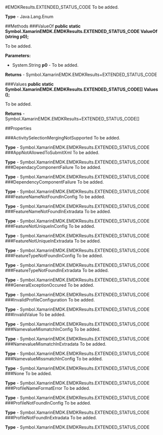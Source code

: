 #EMDKResults.EXTENDED_STATUS_CODE
To be added.

**Type** - Java.Lang.Enum

##Methods
###ValueOf
**public static Symbol.XamarinEMDK.EMDKResults.EXTENDED_STATUS_CODE ValueOf (string p0);**

To be added.

**Parameters:** 

* System.String **p0** - To be added.

**Returns** - Symbol.XamarinEMDK.EMDKResults+EXTENDED_STATUS_CODE

###Values
**public static Symbol.XamarinEMDK.EMDKResults.EXTENDED_STATUS_CODE[] Values ();**

To be added.


**Returns** - Symbol.XamarinEMDK.EMDKResults+EXTENDED_STATUS_CODE[]

##Properties

###ActivitySelectionMergingNotSupported
To be added.

**Type** - Symbol.XamarinEMDK.EMDKResults.EXTENDED_STATUS_CODE
###AppNotAllowedToSubmitXml
To be added.

**Type** - Symbol.XamarinEMDK.EMDKResults.EXTENDED_STATUS_CODE
###DependacyComponentFailure
To be added.

**Type** - Symbol.XamarinEMDK.EMDKResults.EXTENDED_STATUS_CODE
###DependencyComponentFailure
To be added.

**Type** - Symbol.XamarinEMDK.EMDKResults.EXTENDED_STATUS_CODE
###FeatureNameNotFoundInConfig
To be added.

**Type** - Symbol.XamarinEMDK.EMDKResults.EXTENDED_STATUS_CODE
###FeatureNameNotFoundInExtradata
To be added.

**Type** - Symbol.XamarinEMDK.EMDKResults.EXTENDED_STATUS_CODE
###FeatureNotUniqueInConfig
To be added.

**Type** - Symbol.XamarinEMDK.EMDKResults.EXTENDED_STATUS_CODE
###FeatureNotUniqueInExtradata
To be added.

**Type** - Symbol.XamarinEMDK.EMDKResults.EXTENDED_STATUS_CODE
###FeatureTypeNotFoundInConfig
To be added.

**Type** - Symbol.XamarinEMDK.EMDKResults.EXTENDED_STATUS_CODE
###FeatureTypeNotFoundInExtradata
To be added.

**Type** - Symbol.XamarinEMDK.EMDKResults.EXTENDED_STATUS_CODE
###GeneralExceptionOccured
To be added.

**Type** - Symbol.XamarinEMDK.EMDKResults.EXTENDED_STATUS_CODE
###InvalidProfileConfiguration
To be added.

**Type** - Symbol.XamarinEMDK.EMDKResults.EXTENDED_STATUS_CODE
###InvalidValue
To be added.

**Type** - Symbol.XamarinEMDK.EMDKResults.EXTENDED_STATUS_CODE
###NamevalueMismatchInConfig
To be added.

**Type** - Symbol.XamarinEMDK.EMDKResults.EXTENDED_STATUS_CODE
###NamevalueMismatchInExtradata
To be added.

**Type** - Symbol.XamarinEMDK.EMDKResults.EXTENDED_STATUS_CODE
###NamevalueMissmatchInConfig
To be added.

**Type** - Symbol.XamarinEMDK.EMDKResults.EXTENDED_STATUS_CODE
###None
To be added.

**Type** - Symbol.XamarinEMDK.EMDKResults.EXTENDED_STATUS_CODE
###ProfileNameFormatError
To be added.

**Type** - Symbol.XamarinEMDK.EMDKResults.EXTENDED_STATUS_CODE
###ProfileNotFoundInConfig
To be added.

**Type** - Symbol.XamarinEMDK.EMDKResults.EXTENDED_STATUS_CODE
###ProfileNotFoundInExtradata
To be added.

**Type** - Symbol.XamarinEMDK.EMDKResults.EXTENDED_STATUS_CODE


